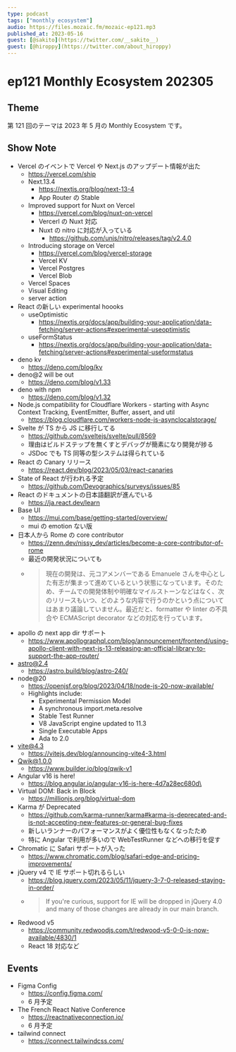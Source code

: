 ```yaml
---
type: podcast
tags: ["monthly ecosystem"]
audio: https://files.mozaic.fm/mozaic-ep121.mp3
published_at: 2023-05-16
guest: [@sakito](https://twitter.com/__sakito__)
guest: [@hiroppy](https://twitter.com/about_hiroppy)
---
```


# ep121 Monthly Ecosystem 202305

## Theme

第 121 回のテーマは 2023 年 5 月の Monthly Ecosystem です。


## Show Note

- Vercel のイベントで Vercel や Next.js のアップデート情報が出た
  - https://vercel.com/ship
  - Next.13.4
    - https://nextjs.org/blog/next-13-4
    - App Router の Stable
  - Improved support for Nuxt on Vercel
    - https://vercel.com/blog/nuxt-on-vercel
    - Vercerl の Nuxt 対応
    - Nuxt の nitro に対応が入っている
      - https://github.com/unjs/nitro/releases/tag/v2.4.0
  - Introducing storage on Vercel
    - https://vercel.com/blog/vercel-storage
    - Vercel KV
    - Vercel Postgres
    - Vercel Blob
  - Vercel Spaces
  - Visual Editing
  - server action
- React の新しい experimental hoooks
  - useOptimistic
    - https://nextjs.org/docs/app/building-your-application/data-fetching/server-actions#experimental-useoptimistic
  - useFormStatus
    - https://nextjs.org/docs/app/building-your-application/data-fetching/server-actions#experimental-useformstatus
- deno kv
  - https://deno.com/blog/kv
- deno@2 will be out
  - https://deno.com/blog/v1.33
- deno with npm
  - https://deno.com/blog/v1.32
- Node.js compatibility for Cloudflare Workers - starting with Async Context Tracking, EventEmitter, Buffer, assert, and util
  - https://blog.cloudflare.com/workers-node-js-asynclocalstorage/
- Svelte が TS から JS に移行してる
  - https://github.com/sveltejs/svelte/pull/8569
  - 理由はビルドステップを無くすとデバッグが簡素になり開発が捗る
  - JSDoc でも TS 同等の型システムは得られている
- React の Canary リリース
  - https://react.dev/blog/2023/05/03/react-canaries
- State of React が行われる予定
  - https://github.com/Devographics/surveys/issues/85
- React のドキュメントの日本語翻訳が進んでいる
  - https://ja.react.dev/learn
- Base UI
  - https://mui.com/base/getting-started/overview/
  - mui の emotion ない版
- 日本人から Rome の core contributor
  - https://zenn.dev/nissy_dev/articles/become-a-core-contributor-of-rome
  - 最近の開発状況についても
  - > 現在の開発は、元コアメンバーである Emanuele さんを中心とした有志が集まって進めているという状態になっています。そのため、チームでの開発体制や明確なマイルストーンなどはなく、次のリリースもいつ、どのような内容で行うのかという点についてはあまり議論していません。最近だと、formatter や linter の不具合や ECMAScript decorator などの対応を行っています。
- apollo の next app dir サポート
  - https://www.apollographql.com/blog/announcement/frontend/using-apollo-client-with-next-js-13-releasing-an-official-library-to-support-the-app-router/
- astro@2.4
  - https://astro.build/blog/astro-240/
- node@20
  - https://openjsf.org/blog/2023/04/18/node-js-20-now-available/
  - Highlights include:
    - Experimental Permission Model
    - A synchronous import.meta.resolve
    - Stable Test Runner
    - V8 JavaScript engine updated to 11.3
    - Single Executable Apps
    - Ada to 2.0
- vite@4.3
  - https://vitejs.dev/blog/announcing-vite4-3.html
- Qwik@1.0.0
  - https://www.builder.io/blog/qwik-v1
- Angular v16 is here!
  - https://blog.angular.io/angular-v16-is-here-4d7a28ec680d\
- Virtual DOM: Back in Block
  - https://millionjs.org/blog/virtual-dom
- Karma が Deprecated
  - https://github.com/karma-runner/karma#karma-is-deprecated-and-is-not-accepting-new-features-or-general-bug-fixes
  - 新しいランナーのパフォーマンスがよく優位性もなくなったため
  - 特に Angular で利用が多いので WebTestRunner などへの移行を促す
- Chromatic に Safari サポートが入った
  - https://www.chromatic.com/blog/safari-edge-and-pricing-improvements/
- jQuery v4 で IE サポート切れるらしい
  - https://blog.jquery.com/2023/05/11/jquery-3-7-0-released-staying-in-order/
  - > If you're curious, support for IE will be dropped in jQuery 4.0 and many of those changes are already in our main branch.
- Redwood v5
  - https://community.redwoodjs.com/t/redwood-v5-0-0-is-now-available/4830/1
  - React 18 対応など


## Events

- Figma Config
  - https://config.figma.com/
  - 6 月予定
- The French React Native Conference
  - https://reactnativeconnection.io/
  - 6 月予定
- tailwind connect
  - https://connect.tailwindcss.com/